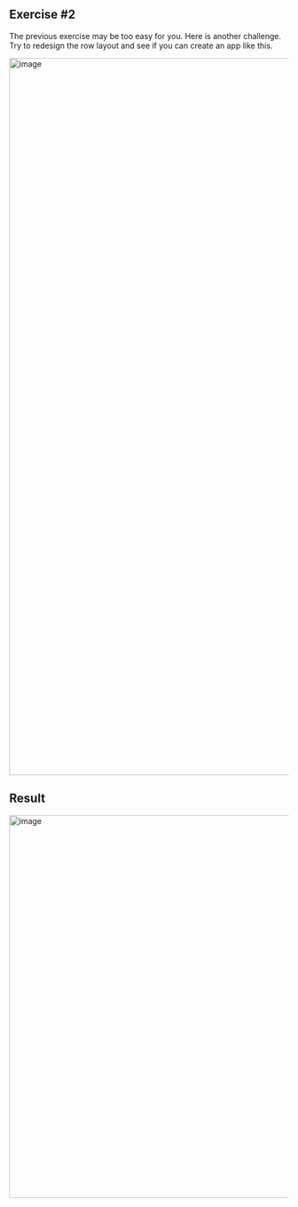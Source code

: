 ## Exercise #2

The previous exercise may be too easy for you. Here is another challenge. Try to redesign the row layout and see if you can create an app like this.

<img width="1291" alt="image" src="https://github.com/user-attachments/assets/27774327-9c35-49c0-a7ab-cb2c59c3f430">


## Result

<img width="689" alt="image" src="https://github.com/user-attachments/assets/9e414488-27cc-49c1-9394-72a7e1a4f4f1">

